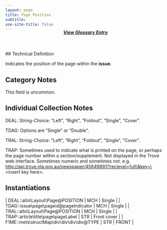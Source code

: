 ```yaml
---
layout: page
title: Page Position
subtitle:  
use-site-title: false
---
```


<h4 style="text-align:center;font-style:italic;margin-top:-20px;margin-bottom:50px;"><a href="../../glossary/page-position">View Glossary Entry</a></h4>
## Technical Definition

Indicates the position of the page within the **issue**.

## Category Notes

This field is uncommon.

## Individual Collection Notes

DEAL: String-Choice: “Left”, “Right”, “Foldout”, “Single”, “Cover”.

TDAG: Options are “Single” or “Double”.

TRAL: String-Choice: “Left”, “Right”, “Foldout”, “Single”, “Cover”.

TRAP: Sometimes used to indicate what is printed on the page, or perhaps
the page number within a section/supplement. Not displayed in the Trove
web interface. Sometimes numeric and sometimes not. e.g.
http://api.trove.nla.gov.au/newspaper/45649893?reclevel=full\&key=\<insert
key here\>.

## Instantiations

| DEAL::alto\\Layout\\Page@POSITION  | MCH | Single  |
| TDAG::issue\\page\\pageid@pageIndicator  | MCH | Single  |
| TRAL::alto\\Layout\\Page@POSITION  | MCH | Single  |
| TRAP::article\\title\\page\\pageLabel  | STR | Front cover |
| F1ME::mets\\structMap\\div\\div\\div\\div@TYPE | STR | FRONT  |
